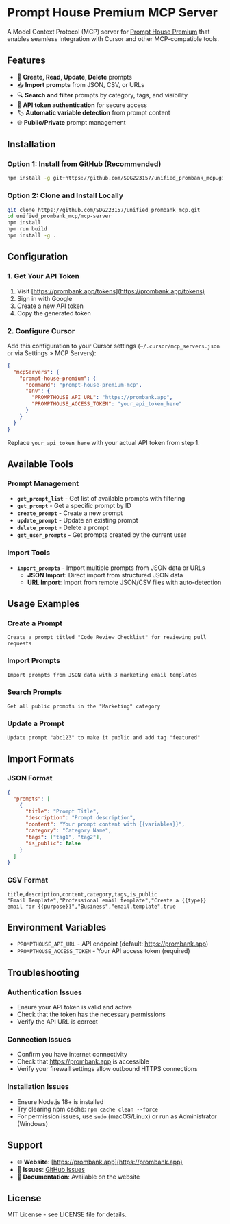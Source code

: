 # Prompt House Premium MCP Server

A Model Context Protocol (MCP) server for [Prompt House Premium](https://prombank.app) that enables seamless integration with Cursor and other MCP-compatible tools.

## Features

- 📝 **Create, Read, Update, Delete** prompts
- 📥 **Import prompts** from JSON, CSV, or URLs
- 🔍 **Search and filter** prompts by category, tags, and visibility
- 🔐 **API token authentication** for secure access
- 🏷️ **Automatic variable detection** from prompt content
- 🌐 **Public/Private** prompt management

## Installation

### Option 1: Install from GitHub (Recommended)

```bash
npm install -g git+https://github.com/SDG223157/unified_prombank_mcp.git#main:mcp-server
```

### Option 2: Clone and Install Locally

```bash
git clone https://github.com/SDG223157/unified_prombank_mcp.git
cd unified_prombank_mcp/mcp-server
npm install
npm run build
npm install -g .
```

## Configuration

### 1. Get Your API Token

1. Visit [https://prombank.app/tokens](https://prombank.app/tokens)
2. Sign in with Google
3. Create a new API token
4. Copy the generated token

### 2. Configure Cursor

Add this configuration to your Cursor settings (`~/.cursor/mcp_servers.json` or via Settings > MCP Servers):

```json
{
  "mcpServers": {
    "prompt-house-premium": {
      "command": "prompt-house-premium-mcp",
      "env": {
        "PROMPTHOUSE_API_URL": "https://prombank.app",
        "PROMPTHOUSE_ACCESS_TOKEN": "your_api_token_here"
      }
    }
  }
}
```

Replace `your_api_token_here` with your actual API token from step 1.

## Available Tools

### Prompt Management

- **`get_prompt_list`** - Get list of available prompts with filtering
- **`get_prompt`** - Get a specific prompt by ID
- **`create_prompt`** - Create a new prompt
- **`update_prompt`** - Update an existing prompt
- **`delete_prompt`** - Delete a prompt
- **`get_user_prompts`** - Get prompts created by the current user

### Import Tools

- **`import_prompts`** - Import multiple prompts from JSON data or URLs
  - **JSON Import**: Direct import from structured JSON data
  - **URL Import**: Import from remote JSON/CSV files with auto-detection

## Usage Examples

### Create a Prompt
```
Create a prompt titled "Code Review Checklist" for reviewing pull requests
```

### Import Prompts
```
Import prompts from JSON data with 3 marketing email templates
```

### Search Prompts
```
Get all public prompts in the "Marketing" category
```

### Update a Prompt
```
Update prompt "abc123" to make it public and add tag "featured"
```

## Import Formats

### JSON Format
```json
{
  "prompts": [
    {
      "title": "Prompt Title",
      "description": "Prompt description",
      "content": "Your prompt content with {{variables}}",
      "category": "Category Name",
      "tags": ["tag1", "tag2"],
      "is_public": false
    }
  ]
}
```

### CSV Format
```csv
title,description,content,category,tags,is_public
"Email Template","Professional email template","Create a {{type}} email for {{purpose}}","Business","email,template",true
```

## Environment Variables

- `PROMPTHOUSE_API_URL` - API endpoint (default: https://prombank.app)
- `PROMPTHOUSE_ACCESS_TOKEN` - Your API access token (required)

## Troubleshooting

### Authentication Issues
- Ensure your API token is valid and active
- Check that the token has the necessary permissions
- Verify the API URL is correct

### Connection Issues
- Confirm you have internet connectivity
- Check that https://prombank.app is accessible
- Verify your firewall settings allow outbound HTTPS connections

### Installation Issues
- Ensure Node.js 18+ is installed
- Try clearing npm cache: `npm cache clean --force`
- For permission issues, use `sudo` (macOS/Linux) or run as Administrator (Windows)

## Support

- 🌐 **Website**: [https://prombank.app](https://prombank.app)
- 📧 **Issues**: [GitHub Issues](https://github.com/SDG223157/unified_prombank_mcp/issues)
- 💬 **Documentation**: Available on the website

## License

MIT License - see LICENSE file for details.
